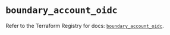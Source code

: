 # `boundary_account_oidc`

Refer to the Terraform Registry for docs: [`boundary_account_oidc`](https://registry.terraform.io/providers/hashicorp/boundary/1.3.0/docs/resources/account_oidc).
